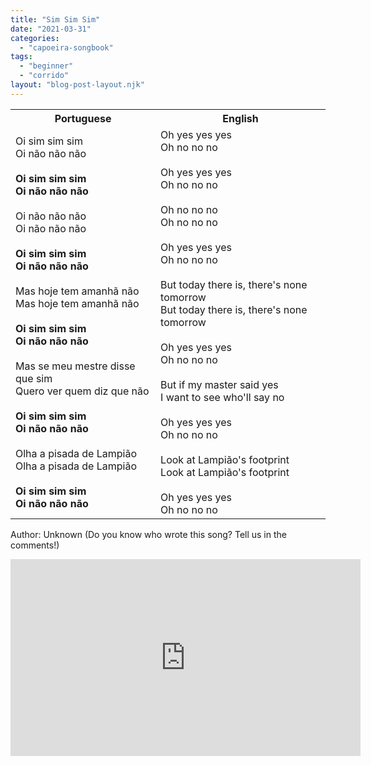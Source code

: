 ```yaml
---
title: "Sim Sim Sim"
date: "2021-03-31"
categories: 
  - "capoeira-songbook"
tags: 
  - "beginner"
  - "corrido"
layout: "blog-post-layout.njk"
---
```


<table class="capoeira-table">
    <tr class="header-row">
        <th>Portuguese</th>
        <th>English</th>
    </tr>
    <tr>
        <td>Oi sim sim sim<br>Oi não não não<br><br><strong>Oi sim sim sim<br>Oi não não não</strong><br><br>Oi não não não<br>Oi não não não<br><br><strong>Oi sim sim sim<br>Oi não não não</strong><br><br>Mas hoje tem amanhã não<br>Mas hoje tem amanhã não<br><br><strong>Oi sim sim sim<br>Oi não não não</strong><br><br>Mas se meu mestre disse que sim<br>Quero ver quem diz que não<br><br><strong>Oi sim sim sim<br>Oi não não não</strong><br><br>Olha a pisada de Lampião<br>Olha a pisada de Lampião<br><br><strong>Oi sim sim sim<br>Oi não não não</strong></td>
        <td>Oh yes yes yes<br>Oh no no no<br><br>Oh yes yes yes<br>Oh no no no<br><br>Oh no no no<br>Oh no no no<br><br>Oh yes yes yes<br>Oh no no no<br><br>But today there is, there's none tomorrow<br>But today there is, there's none tomorrow<br><br>Oh yes yes yes<br>Oh no no no<br><br>But if my master said yes<br>I want to see who'll say no<br><br>Oh yes yes yes<br>Oh no no no<br><br>Look at Lampião's footprint<br>Look at Lampião's footprint<br><br>Oh yes yes yes<br>Oh no no no</td>
    </tr>
</table>

<figcaption>

Author: Unknown (Do you know who wrote this song? Tell us in the comments!)

</figcaption>

<iframe width="560" height="315" src="https://www.youtube.com/embed/usf5TCDTMU4" title="YouTube video player" frameborder="0" allow="accelerometer; autoplay; clipboard-write; encrypted-media; gyroscope; picture-in-picture" allowfullscreen></iframe>